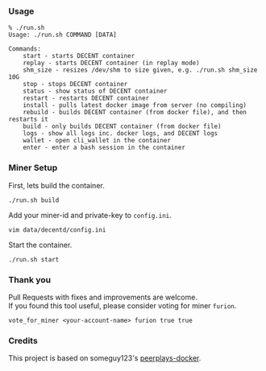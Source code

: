 ### Usage
```
% ./run.sh
Usage: ./run.sh COMMAND [DATA]

Commands:
    start - starts DECENT container
    replay - starts DECENT container (in replay mode)
    shm_size - resizes /dev/shm to size given, e.g. ./run.sh shm_size 10G
    stop - stops DECENT container
    status - show status of DECENT container
    restart - restarts DECENT container
    install - pulls latest docker image from server (no compiling)
    rebuild - builds DECENT container (from docker file), and then restarts it
    build - only builds DECENT container (from docker file)
    logs - show all logs inc. docker logs, and DECENT logs
    wallet - open cli_wallet in the container
    enter - enter a bash session in the container
```


### Miner Setup
First, lets build the container.
```
./run.sh build
```

Add your miner-id and private-key to `config.ini`.
```
vim data/decentd/config.ini
```

Start the container.
```
./run.sh start
```

### Thank you
Pull Requests with fixes and improvements are welcome.  
If you found this tool useful, please consider voting for miner `furion`.
```
vote_for_miner <your-account-name> furion true true
```

### Credits
This project is based on someguy123's [peerplays-docker](https://github.com/Someguy123/peerplays-docker).
